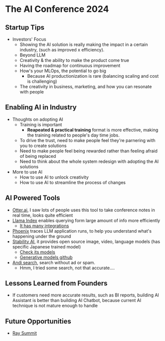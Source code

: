 # The AI Conference 2024

## Startup Tips
* Investors' Focus
  * Showing the AI solution is really making the impact in a certain industry, (such as improved x efficiency).
  * Beyond LLM
  * Creativity & the ability to make the product come true
  * Having the roadmap for continuous improvement
  * How's your MLOps, the potential to go big
    * Because AI productionization is rare (balancing scaling and cost is challenging)
  * The creativity in business, marketing, and how you can resonate with people 


## Enabling AI in Industry
* Thoughts on adopting AI
  * Training is important
    * <b>Reapeated & practical training</b> format is more effective, making the training related to people's day time jobs.
  * To drive the trust, need to make people feel they're parnering with you to create solutions
  * Need to make people feel being rewarded rather than feeling afraid of being replaced
  * Need to think about the whole system redesign with adopting the AI solutions
* More to use AI
  * How to use AI to unlock creativity
  * How to use AI to streamline the process of changes


## AI Powered Tools
* [Otter.ai][5], I saw lots of people uses this tool to take conference notes in real time, looks quite efficient
* [Llama Index][3] enables querying form large amount of info more efficiently
  * [It has many integrations][4]
* [Phoenix][9] traces LLM application runs, to help you understand what's happening under the ground
* [Stability AI][6], it provides open source image, video, language models (has specific Japanese trained model)
  * [Check its models][7]
  * [Generative models github][8]
* [Andi search][1], search without ad or spam.
  * Hmm, I tried some search, not that accurate....


## Lessons Learned from Founders
* If customers need more accurate results, such as BI reports, building AI Assistant is better than building AI Chatbot, because current AI technique is not mature enough to handle 

 
## Future Opportunities
* [Ray Summit][2]





[1]:https://andisearch.com/
[2]:https://raysummit.anyscale.com/flow/anyscale/raysummit2024/landing/page/eventsite
[3]:https://docs.llamaindex.ai/en/stable/getting_started/concepts/
[4]:https://llamahub.ai/
[5]:https://get.otter.ai/interview-transcription/?utm_source=google_ads&utm_medium=search&utm_term=automatic%20note%20taking%20app&utm_campaign=search-prospecting-consumer-nonbrand-transcriptionv2-exact&hsa_acc=6047463090&hsa_cam=20014220152&hsa_grp=149129772198&hsa_ad=657350971384&hsa_src=g&hsa_tgt=kwd-661171101282&hsa_kw=automatic%20note%20taking%20app&hsa_mt=b&hsa_net=adwords&hsa_ver=3&gad_source=1&gclid=CjwKCAjwooq3BhB3EiwAYqYoEvS_2E4VZdACghBQNsNVfsA4gvPrT717byHC9azGiL3EB_-5JmwWABoCKrEQAvD_BwE
[6]:https://github.com/Stability-AI
[7]:https://stability.ai/
[8]:https://github.com/Stability-AI/generative-models
[9]:https://github.com/Arize-ai/phoenix
